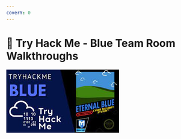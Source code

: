```yaml
---
coverY: 0
---
```


# 🥇 Try Hack Me - Blue Team Room Walkthroughs

![](<../.gitbook/assets/WI (1).jpg>)
